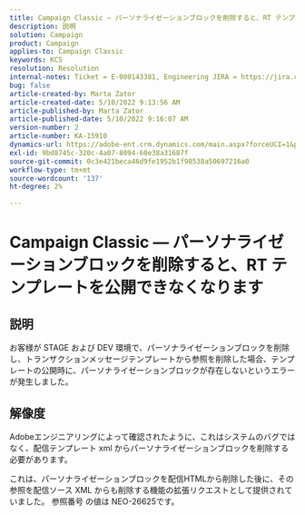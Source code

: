 ```yaml
---
title: Campaign Classic — パーソナライゼーションブロックを削除すると、RT テンプレートを公開できなくなります
description: 説明
solution: Campaign
product: Campaign
applies-to: Campaign Classic
keywords: KCS
resolution: Resolution
internal-notes: Ticket = E-000143381, Engineering JIRA = https://jira.corp.adobe.com/browse/NEO-26451 , Enhancement = https://jira.corp.adobe.com/browse/NEO-26451
bug: false
article-created-by: Marta Zator
article-created-date: 5/10/2022 9:13:56 AM
article-published-by: Marta Zator
article-published-date: 5/10/2022 9:16:07 AM
version-number: 2
article-number: KA-15910
dynamics-url: https://adobe-ent.crm.dynamics.com/main.aspx?forceUCI=1&pagetype=entityrecord&etn=knowledgearticle&id=d7a4d37e-41d0-ec11-a7b5-00224809c101
exl-id: 9bd8745c-320c-4a07-8094-60e38a31687f
source-git-commit: 0c3e421beca46d9fe1952b1f98538a50697216a0
workflow-type: tm+mt
source-wordcount: '137'
ht-degree: 2%

---
```


# Campaign Classic — パーソナライゼーションブロックを削除すると、RT テンプレートを公開できなくなります

## 説明


お客様が STAGE および DEV 環境で、パーソナライゼーションブロックを削除し、トランザクションメッセージテンプレートから参照を削除した場合、テンプレートの公開時に、パーソナライゼーションブロックが存在しないというエラーが発生しました。


## 解像度


Adobeエンジニアリングによって確認されたように、これはシステムのバグではなく、配信テンプレート xml からパーソナライゼーションブロックを削除する必要があります。

これは、パーソナライゼーションブロックを配信HTMLから削除した後に、その参照を配信ソース XML からも削除する機能の拡張リクエストとして提供されていました。 参照番号 の値は NEO-26625です。
